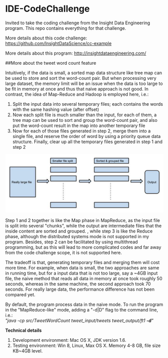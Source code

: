 # IDE-CodeChallenge
Invited to take the coding challenge from the Insight Data Engineering program. This repo contains everything for that challenge.

More details about this code challenge: https://github.com/InsightDataScience/cc-example

More details about this program: http://insightdataengineering.com/

##More about the tweet word count feature

Intuitively, if the data is small, a sorted map data structure like tree map can be used to store and sort the word-count pair. But when processing very large dataset, the memory limit will be an issue when the data is too large to be fit in memory at once and thus that naive approach is not good. In contrast, the idea of Map-Reduce and Hadoop is employed here, i.e.:<br>
1. Split the input data into several temporary files; each contains the words with the same hashing value (after offset)<br>
2. Now each split file is much smaller than the input, for each of them, a tree map can be used to sort and group the word-count pair, and also put the word-count result in the map into another temporary file<br>
3. Now for each of those files generated in step 2, merge them into a single file, and reserve the order of word by using a priority queue data structure. Finally, clear up all the temporary files generated in step 1 and step 2

![Workflow](image/workflow-twc.jpg)

Step 1 and 2 together is like the Map phase in MapReduce, as the input file is split into several "chunks", while the output are intermediate files that the inside content are sorted and grouped. , while step 3 is like the Reduce phase, although the distributed systems mode is not supported in my program. Besides, step 2 can be facilitated by using multithread programming, but as this will lead to more complicated codes and far away from the code challenge scope, it is not supported here.

The tradeoff is that, generating temporary files and merging them will cost more time. For example, when data is small, the two approaches are same in running time, but for a input data that is not too large, say a ~4GB input file, the naive method that reads all data in memory at once took roughly 50 seconds, whereas in the same machine, the second approach took 70 seconds. For really large data, the performance difference has not been compared yet.


By default, the program process data in the naive mode. To run the program in the "MapReduce-like" mode, adding a "-d|D" flag to the command line, i.e.:<br><i>"java -cp src/TweetWordCount tweet_input/tweets tweet_output/ft1 <b>-d</b>"</i>

<b>Technical details</b><br>
1. Development environment: Mac OS X, JDK version 1.6.<br>
2. Testing environment: Win 8, Linux, Max OS X. Memory 4-8 GB, file size KB~4GB level.<br>
